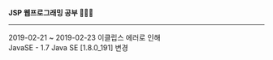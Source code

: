 **JSP 웹프로그래밍 공부 👩🏻‍💻**

----  

2019-02-21 ~ 2019-02-23 이클립스 에러로 인해   
JavaSE - 1.7 Java SE [1.8.0_191] 변경   
